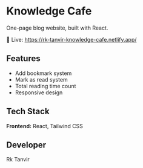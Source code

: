 # Knowledge Cafe

One-page blog website, built with React.

🔗 Live: https://rk-tanvir-knowledge-cafe.netlify.app/

## Features
- Add bookmark system
- Mark as read system
- Total reading time count
- Responsive design

## Tech Stack
**Frontend:** React, Tailwind CSS

## Developer

Rk Tanvir
